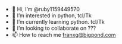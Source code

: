 - 👋 Hi, I’m @ruby1159449570
- 👀 I’m interested in python, tcl/Tk
- 🌱 I’m currently learning python. tcl/Tk
- 💞️ I’m looking to collaborate on ???
- 📫 How to reach me franxg@bigpond.com

<!---
ruby1159449570/ruby1159449570 is a ✨ special ✨ repository because its `README.md` (this file) appears on your GitHub profile.
You can click the Preview link to take a look at your changes.
--->
